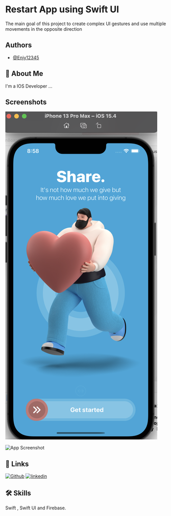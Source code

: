 
# Restart App using Swift UI

The main goal of this project to create complex UI gestures and
 use multiple movements in the opposite direction

## Authors

- [@Enjy12345](https://github.com/Enjy12345)


## 🚀 About Me
I'm a IOS Developer ...


## Screenshots

![Screenshot](Screen%20Shot%202022-04-05%20at%208.58.31%20PM.png)

![App Screenshot](https://via.placeholder.com/468x300?text=App+Screenshot+Here)

## 🔗 Links
[![Github](https://img.shields.io/badge/Github-000?style=for-the-badge&logo=ko-fi&logoColor=white)](https://github.com/Enjy12345)
[![linkedin](https://img.shields.io/badge/linkedin-0A66C2?style=for-the-badge&logo=linkedin&logoColor=white)](https://www.linkedin.com/in/enjy-khaled-58432a1b0/)


## 🛠 Skills
Swift , Swift UI and Firebase.

